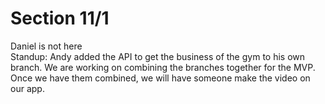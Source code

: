 # Section 11/1
Daniel is not here  
Standup: Andy added the API to get the business of the gym to his own branch. We are working on combining the branches together for the MVP. Once we have them combined, we will have someone make the video on our app. 
